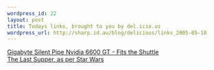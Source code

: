 ```yaml
--- 
wordpress_id: 22
layout: post
title: Todays links, brought to you by del.icio.us
wordpress_url: http://sharp.id.au/blog/delicious/links_2005-05-18
---
```

<a href="http://forums.sudhian.com/messageview.aspx?catid=43&threadid=75791&highlight_key=y&keyword1=6600gt">Gigabyte Silent Pipe Nvidia 6600 GT - Fits the Shuttle</a>
<br />
<a href="http://www.giantmag.com/images/issue05/1280x1024_starwars.jpg">The Last Supper, as per Star Wars</a>
<br />
